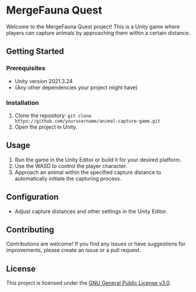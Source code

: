# MergeFauna Quest

Welcome to the MergeFauna Quest project! This is a Unity game where players can capture animals by approaching them within a certain distance.

## Getting Started

### Prerequisites

- Unity version 2021.3.24
- (Any other dependencies your project might have)

### Installation

1. Clone the repository: `git clone https://github.com/yourusername/animal-capture-game.git`
2. Open the project in Unity.

## Usage

1. Run the game in the Unity Editor or build it for your desired platform.
2. Use the WASD to control the player character.
3. Approach an animal within the specified capture distance to automatically initiate the capturing process.

## Configuration

- Adjust capture distances and other settings in the Unity Editor.

## Contributing

Contributions are welcome! If you find any issues or have suggestions for improvements, please create an issue or a pull request.

## License

This project is licensed under the [GNU General Public License v3.0](LICENSE).
